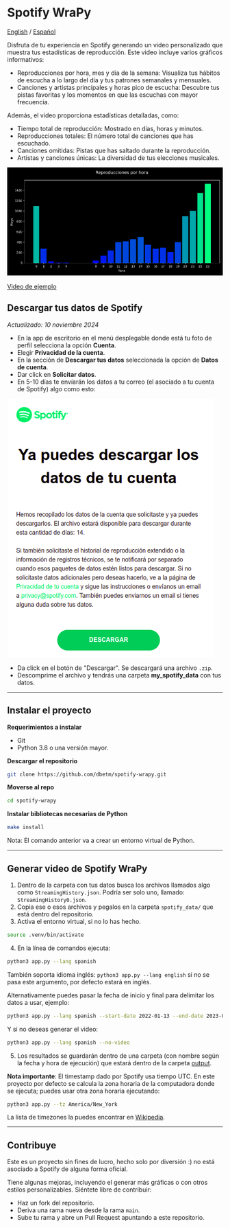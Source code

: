 # Spotify WraPy

[English](README.md) / [Español](README.es.md)

Disfruta de tu experiencia en Spotify generando un video personalizado que muestra tus estadísticas de reproducción. Este video incluye varios gráficos informativos:

- Reproducciones por hora, mes y día de la semana: Visualiza tus hábitos de escucha a lo largo del día y tus patrones semanales y mensuales.
- Canciones y artistas principales y horas pico de escucha: Descubre tus pistas favoritas y los momentos en que las escuchas con mayor frecuencia.

Además, el video proporciona estadísticas detalladas, como:

- Tiempo total de reproducción: Mostrado en días, horas y minutos.
- Reproducciones totales: El número total de canciones que has escuchado.
- Canciones omitidas: Pistas que has saltado durante la reproducción.
- Artistas y canciones únicas: La diversidad de tus elecciones musicales.

![](assets/plays_per_hour.png)

[Video de ejemplo](https://youtube.com/shorts/oalWYvvdk-M?feature=share)


## Descargar tus datos de Spotify
_Actualizado: 10 noviembre 2024_

- En la app de escritorio en el menú desplegable donde está tu foto de perfil selecciona la opción **Cuenta**.
- Elegir **Privacidad de la cuenta**.
- En la sección de **Descargar tus datos** seleccionada la opción de **Datos de cuenta**.
- Dar click en **Solicitar datos**.
- En 5-10 días te envíarán los datos a tu correo (el asociado a tu cuenta de Spotify) algo como esto:

![](assets/ejemplo_correo_descargar_datos.png) 

- Da click en el botón de "Descargar". Se descargará una archivo `.zip`.
- Descomprime el archivo y tendrás una carpeta **my_spotify_data** con tus datos.

---------------

## Instalar el proyecto

**Requerimientos a instalar**

- Git
- Python 3.8 o una versión mayor.

**Descargar el repositorio**
```bash
git clone https://github.com/dbetm/spotify-wrapy.git
```

**Moverse al repo**

```bash
cd spotify-wrapy
```


**Instalar bibliotecas necesarias de Python**

```bash
make install
```

Nota: El comando anterior va a crear un entorno virtual de Python.

------------------------

## Generar video de Spotify WraPy

1) Dentro de la carpeta con tus datos busca los archivos llamados algo como `StreamingHistory.json`. Podría ser solo uno, llamado: `StreamingHistory0.json`.
2) Copia ese o esos archivos y pegalos en la carpeta `spotify_data/` que está dentro del repositorio.
3) Activa el entorno virtual, si no lo has hecho.
```bash
source .venv/bin/activate
```
4) En la línea de comandos ejecuta:
```bash
python3 app.py --lang spanish
```
También soporta idioma inglés: `python3 app.py --lang english` si no se pasa este argumento, por defecto estará en inglés.

Alternativamente puedes pasar la fecha de inicio y final para delimitar los datos a usar, ejemplo:
```bash
python3 app.py --lang spanish --start-date 2022-01-13 --end-date 2023-01-01
```
Y si no deseas generar el video:
```bash
python3 app.py --lang spanish --no-video
```
5) Los resultados se guardarán dentro de una carpeta (con nombre según la fecha y hora de ejecución) que estará dentro de la carpeta [output](output/).


**Nota importante**: El timestamp dado por Spotify usa tiempo UTC. En este proyecto por defecto se calcula la zona horaria de la computadora donde se ejecuta; puedes usar otra zona horaria ejecutando:

```bash
python3 app.py --tz America/New_York
```

La lista de timezones la puedes encontrar en [Wikipedia](https://en.wikipedia.org/wiki/List_of_tz_database_time_zones).

------------------


## Contribuye

Este es un proyecto sin fines de lucro, hecho solo por diversión :) no está asociado a Spotify de alguna forma oficial.

Tiene algunas mejoras, incluyendo el generar más gráficas o con otros estilos personalizables. Siéntete libre de contribuir:
- Haz un fork del repositorio.
- Deriva una rama nueva desde la rama `main`.
- Sube tu rama y abre un Pull Request apuntando a este repositorio.
